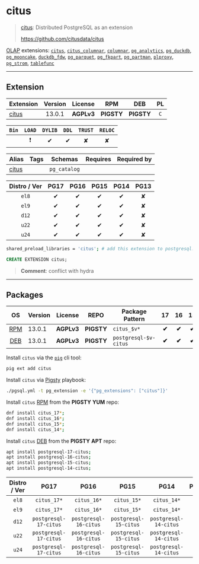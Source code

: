# citus


> [citus](https://github.com/citusdata/citus): Distributed PostgreSQL as an extension
>
> https://github.com/citusdata/citus





[OLAP](/olap) extensions: [`citus`](/citus), [`citus_columnar`](/citus_columnar), [`columnar`](/columnar), [`pg_analytics`](/pg_analytics), [`pg_duckdb`](/pg_duckdb), [`pg_mooncake`](/pg_mooncake), [`duckdb_fdw`](/duckdb_fdw), [`pg_parquet`](/pg_parquet), [`pg_fkpart`](/pg_fkpart), [`pg_partman`](/pg_partman), [`plproxy`](/plproxy), [`pg_strom`](/pg_strom), [`tablefunc`](/tablefunc)


-------
## Extension


| Extension | Version | License | RPM | DEB | PL |
|-----------|:-------:|:-------:|:---:|:---:|:--:|
| [citus](https://github.com/citusdata/citus) | 13.0.1 | **<span class="tcwarn">AGPLv3</span>** | **<span class="tcwarn">PIGSTY</span>** | **<span class="tcwarn">PIGSTY</span>** | `C` |



| `Bin` | `LOAD` | `DYLIB` | `DDL` | `TRUST` | `RELOC` |
|:-----:|:------:|:-------:|:-----:|:-------:|:-------:|
|  | <span class="tcred">❗</span> | <span class="tcblue">✔</span> | <span class="tcblue">✔</span> | <span class="tcwarn">✘</span> | <span class="tcwarn">✘</span> |



| Alias | Tags | Schemas | Requires | Required by |
|-------|------|---------|----------|-------------|
| [citus](/citus) |  | `pg_catalog` |  |  |



| Distro / Ver | PG17 | PG16 | PG15 | PG14 | PG13 |
|:------------:|:----:|:----:|:----:|:----:|:----:|
| `el8` | <span class="tcblue">✔</span> | <span class="tcblue">✔</span> | <span class="tcblue">✔</span> | <span class="tcblue">✔</span> | <span class="tcred">✘</span> |
| `el9` | <span class="tcblue">✔</span> | <span class="tcblue">✔</span> | <span class="tcblue">✔</span> | <span class="tcblue">✔</span> | <span class="tcred">✘</span> |
| `d12` | <span class="tcblue">✔</span> | <span class="tcblue">✔</span> | <span class="tcblue">✔</span> | <span class="tcblue">✔</span> | <span class="tcred">✘</span> |
| `u22` | <span class="tcblue">✔</span> | <span class="tcblue">✔</span> | <span class="tcblue">✔</span> | <span class="tcblue">✔</span> | <span class="tcred">✘</span> |
| `u24` | <span class="tcblue">✔</span> | <span class="tcblue">✔</span> | <span class="tcblue">✔</span> | <span class="tcblue">✔</span> | <span class="tcred">✘</span> |



```bash
shared_preload_libraries = 'citus'; # add this extension to postgresql.conf
```



```sql
CREATE EXTENSION citus;
```
> **Comment**: conflict with hydra
-----------


## Packages


| OS | Version | License | REPO | Package Pattern | 17 | 16 | 15 | 14 | 13 | Dependency |
|:--:|---------|:-------:|:----:|-----------------|:--:|:--:|:--:|:--:|:--:|------------|
| [RPM](/rpm) | 13.0.1 | **<span class="tcwarn">AGPLv3</span>** | **<span class="tcwarn">PIGSTY</span>** | `citus_$v*` | **<span class="tcwarn">✔</span>** | **<span class="tcwarn">✔</span>** | **<span class="tcwarn">✔</span>** | **<span class="tcwarn">✔</span>** |  |  |
| [DEB](/deb) | 13.0.1 | **<span class="tcwarn">AGPLv3</span>** | **<span class="tcwarn">PIGSTY</span>** | `postgresql-$v-citus` | **<span class="tcwarn">✔</span>** | **<span class="tcwarn">✔</span>** | **<span class="tcwarn">✔</span>** | **<span class="tcwarn">✔</span>** |  |  |



Install `citus` via the [`pig`](https://github.com/pgsty/pig) cli tool:

```bash
pig ext add citus
```


Install `citus` via [Pigsty](https://pigsty.io/docs/pgext/usage/install/) playbook:

```bash
./pgsql.yml -t pg_extension -e '{"pg_extensions": ["citus"]}'
```


Install `citus` [RPM](/rpm) from the **<span class="tcwarn">PIGSTY</span>** **YUM** repo:

```bash
dnf install citus_17*;
dnf install citus_16*;
dnf install citus_15*;
dnf install citus_14*;
```


Install `citus` [DEB](/deb) from the **<span class="tcwarn">PIGSTY</span>** **APT** repo:

```bash
apt install postgresql-17-citus;
apt install postgresql-16-citus;
apt install postgresql-15-citus;
apt install postgresql-14-citus;
```




| Distro / Ver | PG17 | PG16 | PG15 | PG14 | PG13 |
|:------------:|:----:|:----:|:----:|:----:|:----:|
| `el8` | `citus_17*` | `citus_16*` | `citus_15*` | `citus_14*` | <span class="tcred">✘</span> |
| `el9` | `citus_17*` | `citus_16*` | `citus_15*` | `citus_14*` | <span class="tcred">✘</span> |
| `d12` | `postgresql-17-citus` | `postgresql-16-citus` | `postgresql-15-citus` | `postgresql-14-citus` | <span class="tcred">✘</span> |
| `u22` | `postgresql-17-citus` | `postgresql-16-citus` | `postgresql-15-citus` | `postgresql-14-citus` | <span class="tcred">✘</span> |
| `u24` | `postgresql-17-citus` | `postgresql-16-citus` | `postgresql-15-citus` | `postgresql-14-citus` | <span class="tcred">✘</span> |





